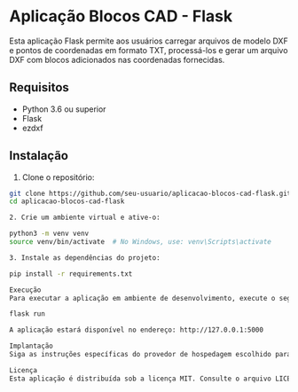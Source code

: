 # Aplicação Blocos CAD - Flask

Esta aplicação Flask permite aos usuários carregar arquivos de modelo DXF e pontos de coordenadas em formato TXT, processá-los e gerar um arquivo DXF com blocos adicionados nas coordenadas fornecidas.

## Requisitos

- Python 3.6 ou superior
- Flask
- ezdxf

## Instalação

1. Clone o repositório:

```bash
git clone https://github.com/seu-usuario/aplicacao-blocos-cad-flask.git
cd aplicacao-blocos-cad-flask

2. Crie um ambiente virtual e ative-o:

python3 -m venv venv
source venv/bin/activate  # No Windows, use: venv\Scripts\activate

3. Instale as dependências do projeto:

pip install -r requirements.txt

Execução
Para executar a aplicação em ambiente de desenvolvimento, execute o seguinte comando:

flask run

A aplicação estará disponível no endereço: http://127.0.0.1:5000

Implantação
Siga as instruções específicas do provedor de hospedagem escolhido para implantar a aplicação em um domínio público.

Licença
Esta aplicação é distribuída sob a licença MIT. Consulte o arquivo LICENSE para obter mais informações.

